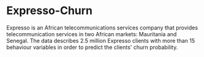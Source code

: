# Expresso-Churn
Expresso is an African telecommunications services company that provides telecommunication services in two African markets: Mauritania and Senegal. The data describes 2.5 million Expresso clients with more than 15 behaviour variables in order to predict the clients' churn probability.
